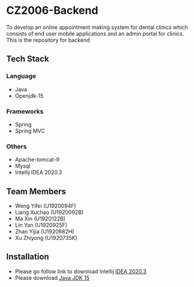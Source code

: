# CZ2006-Backend
To develop an online appointment making system for dental clinics which consists of end user mobile applications and an admin portal for clinics.
This is the repository for backend 

## Tech Stack
### Language
- Java
- Openjdk-15
### Frameworks
- Spring 
- Spring MVC
### Others
- Apache-tomcat-9
- Mysql 
- Intellij IDEA 2020.3


## Team Members
- Weng Yifei  (U1920094F)
- Liang Xuchao  (U1920092B)
- Ma Xin  (U1920122B)
- Lin Yan  (U1920925F)
- Zhan Yijia  (U1920682H)
- Xu Zhiyong  (U1920735K)

## Installation
- Please go follow link to download Intellij [IDEA 2020.3](https://www.jetbrains.com/idea/download/other.html)
- Please download [Java JDK 15](https://www.oracle.com/java/technologies/javase/jdk15-archive-downloads.html)
